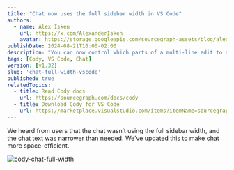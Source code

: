 ```yaml
---
title: "Chat now uses the full sidebar width in VS Code"
authors:
  - name: Alex Isken
    url: https://x.com/AlexanderIsken
    avatar: https://storage.googleapis.com/sourcegraph-assets/blog/alex_avatar.png
publishDate: 2024-08-21T10:00-02:00
description: "You can now control which parts of a multi-line edit to accept with more granularity. When you ask Cody to edit a block of code, the presented diff will be split into discrete code blocks, and you can accept or reject each diff separately."
tags: [Cody, VS Code, Chat]
version: [v1.32]
slug: 'chat-full-width-vscode'
published: true
relatedTopics:
  - title: Read Cody docs
    url: https://sourcegraph.com/docs/cody
  - title: Download Cody for VS Code
    url: https://marketplace.visualstudio.com/items?itemName=sourcegraph.cody-a
---
```


We heard from users that the chat wasn’t using the full sidebar width, and the chat text was narrower than needed. We’ve updated this to make chat more space-efficient.

![cody-chat-full-width](https://storage.googleapis.com/sourcegraph-assets/blog/cody-vscode-1-32-release/chat-width.png)
